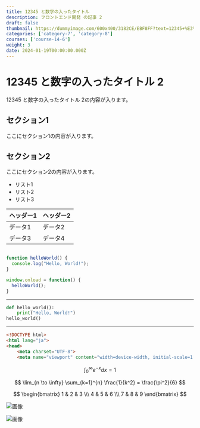 ```yaml
---
title: 12345 と数字の入ったタイトル
description: フロントエンド開発 の記事 2
draft: false
thumbnail: https://dummyimage.com/600x400/3182CE/EBF8FF?text=12345+%E3%81%A8%E6%95%B0%E5%AD%97%E3%81%AE%E5%85%A5%E3%81%A3%E3%81%9F%E3%82%BF%E3%82%A4%E3%83%88%E3%83%AB
categories: ['category-7', 'category-8']
courses: ['course-14-6']
weight: 3
date: 2024-01-19T00:00:00.000Z
---
```


# 12345 と数字の入ったタイトル 2

12345 と数字の入ったタイトル 2の内容が入ります。

## セクション1
ここにセクション1の内容が入ります。

## セクション2
ここにセクション2の内容が入ります。

- リスト1
- リスト2
- リスト3

| ヘッダー1 | ヘッダー2 |
| --------- | --------- |
| データ1   | データ2   |
| データ3   | データ4   |

```javascript

function helloWorld() {
  console.log("Hello, World!");
}

window.onload = function() {
  helloWorld();
}

```

---

```python
def hello_world():
    print("Hello, World!")
hello_world()
```

---

```html
<!DOCTYPE html>
<html lang="ja">
<head>
    <meta charset="UTF-8">
    <meta name="viewport" content="width=device-width, initial-scale=1.0">
```

$$
\int_{0}^{\infty} e^{-x} dx = 1
$$

$$
\lim_{n \to \infty} \sum_{k=1}^{n} \frac{1}{k^2} = \frac{\pi^2}{6}
$$

$$
\begin{bmatrix}
1 & 2 & 3 \\\
4 & 5 & 6 \\\
7 & 8 & 9
\end{bmatrix}
$$

![画像](https://dummyimage.com/320x180/2D3748/F5F7FA?text=12345+%E3%81%A8%E6%95%B0%E5%AD%97%E3%81%AE%E5%85%A5%E3%81%A3%E3%81%9F%E3%82%BF%E3%82%A4%E3%83%88%E3%83%AB+2)

![画像](https://dummyimage.com/640x360/1A202C/EDF2F7?text=12345+%E3%81%A8%E6%95%B0%E5%AD%97%E3%81%AE%E5%85%A5%E3%81%A3%E3%81%9F%E3%82%BF%E3%82%A4%E3%83%88%E3%83%AB+2)